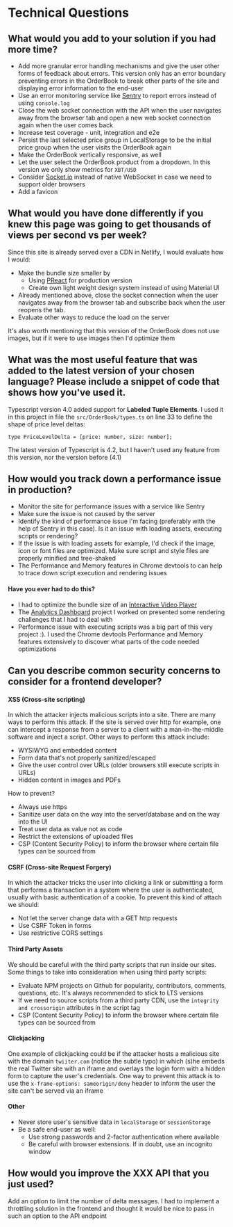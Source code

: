 # Technical Questions

## What would you add to your solution if you had more time?

- Add more granular error handling mechanisms and give the user other forms of feedback about errors. This version only has an error boundary preventing errors in the OrderBook to break other parts of the site and displaying error information to the end-user
- Use an error monitoring service like [Sentry](https://sentry.io) to report errors instead of using `console.log`
- Close the web socket connection with the API when the user navigates away from the browser tab and open a new web socket connection again when the user comes back
- Increase test coverage - unit, integration and e2e
- Persist the last selected price group in LocalStorage to be the initial price group when the user visits the OrderBook again
- Make the OrderBook vertically responsive, as well
- Let the user select the OrderBook product from a dropdown. In this version we only show metrics for `XBT/USD`
- Consider [Socket.io](https://socket.io/) instead of native WebSocket in case we need to support older browsers
- Add a favicon

## What would you have done differently if you knew this page was going to get thousands of views per second vs per week?

Since this site is already served over a CDN in Netlify, I would evaluate how I would:

- Make the bundle size smaller by
  - Using [PReact](https://preactjs.com/) for production version
  - Create own light weight design system instead of using Material UI
- Already mentioned above, close the socket connection when the user navigates away from the browser tab and subscribe back when the user reopens the tab.
- Evaluate other ways to reduce the load on the server

It's also worth mentioning that this version of the OrderBook does not use images, but if it were to use images then I'd optimize them

## What was the most useful feature that was added to the latest version of your chosen language? Please include a snippet of code that shows how you've used it.

Typescript version 4.0 added support for **Labeled Tuple Elements**. I used it in this project in file the `src/OrderBook/types.ts` on line 33 to define the shape of price level deltas:

```
type PriceLevelDelta = [price: number, size: number];
```

The latest version of Typescript is 4.2, but I haven't used any feature from this version, nor the version before (4.1)

## How would you track down a performance issue in production?

- Monitor the site for performance issues with a service like Sentry
- Make sure the issue is not caused by the server
- Identify the kind of performance issue I'm facing (preferably with the help of Sentry in this case). Is it an issue with loading assets, executing scripts or rendering?
- If the issue is with loading assets for example, I'd check if the image, icon or font files are optimized. Make sure script and style files are properly minified and tree-shaked
- The Performance and Memory features in Chrome devtools to can help to trace down script execution and rendering issues

#### Have you ever had to do this?

- I had to optimize the bundle size of an [Interactive Video Player](https://leocristofani.com.br/projects/interactive-video-player)
- The [Analytics Dashboard](https://leocristofani.com.br/projects/analytics-dashboard) project I worked on presented some rendering challenges that I had to deal with
- Performance issue with executing scripts was a big part of this very project :). I used the Chrome devtools Performance and Memory features extensively to discover what parts of the code needed optimizations

## Can you describe common security concerns to consider for a frontend developer?

#### XSS (Cross-site scripting)

In which the attacker injects malicious scripts into a site. There are many ways to perform this attack. If the site is served over http for example, one can intercept a response from a server to a client with a man-in-the-middle software and inject a script. Other ways to perform this attack include:

- WYSIWYG and embedded content
- Form data that's not properly sanitized/escaped
- Give the user control over URLs (older browsers still execute scripts in URLs)
- Hidden content in images and PDFs

How to prevent?

- Always use https
- Sanitize user data on the way into the server/database and on the way into the UI
- Treat user data as value not as code
- Restrict the extensions of uploaded files
- CSP (Content Security Policy) to inform the browser where certain file types can be sourced from

#### CSRF (Cross-site Request Forgery)

In which the attacker tricks the user into clicking a link or submitting a form that performs a transaction in a system where the user is authenticated, usually with basic authentication of a cookie. To prevent this kind of attach we should:

- Not let the server change data with a GET http requests
- Use CSRF Token in forms
- Use restrictive CORS settings

#### Third Party Assets

We should be careful with the third party scripts that run inside our sites. Some things to take into consideration when using third party scripts:

- Evaluate NPM projects on Github for popularity, contributors, comments, questions, etc. It's always recommended to stick to LTS versions
- If we need to source scripts from a third party CDN, use the `integrity and crossorigin` attributes in the script tag
- CSP (Content Security Policy) to inform the browser where certain file types can be sourced from

#### Clickjacking

One example of clickjacking could be if the attacker hosts a malicious site with the domain `twiiter.com` (notice the subtle typo) in which (s)he embeds the real Twitter site with an iframe and overlays the login form with a hidden form to capture the user's credentials. One way to prevent this attack is to use the `x-frame-options: sameorigin/deny` header to inform the user the site can't be served via an iframe

#### Other

- Never store user's sensitive data in `localStorage` or `sessionStorage`
- Be a safe end-user as well:
  - Use strong passwords and 2-factor authentication where available
  - Be careful with browser extensions. If in doubt, use an incognito window

## How would you improve the XXX API that you just used?

Add an option to limit the number of delta messages. I had to implement a throttling solution in the frontend and thought it would be nice to pass in such an option to the API endpoint

